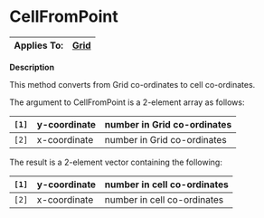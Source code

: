 




<h1 class="heading"><span class="name">CellFromPoint</span></h1>

| Applies To: | [Grid](./grid.md) |
| --- | ---  |


**Description**


This method converts from Grid co-ordinates to cell co-ordinates.


The argument to CellFromPoint is a 2-element array as follows:


| `[1]` | y-coordinate | number in Grid co-ordinates |
| --- | --- | ---  |
| `[2]` | x-coordinate | number in Grid co-ordinates |


The result is a 2-element vector containing the following:


| `[1]` | y-coordinate | number in cell co-ordinates |
| --- | --- | ---  |
| `[2]` | x-coordinate | number in cell co-ordinates |




